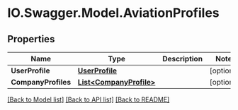 # IO.Swagger.Model.AviationProfiles
## Properties

Name | Type | Description | Notes
------------ | ------------- | ------------- | -------------
**UserProfile** | [**UserProfile**](UserProfile.md) |  | [optional] 
**CompanyProfiles** | [**List&lt;CompanyProfile&gt;**](CompanyProfile.md) |  | [optional] 

[[Back to Model list]](../README.md#documentation-for-models) [[Back to API list]](../README.md#documentation-for-api-endpoints) [[Back to README]](../README.md)


